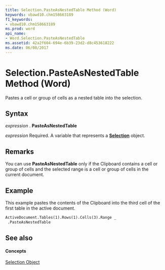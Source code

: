 ```yaml
---
title: Selection.PasteAsNestedTable Method (Word)
keywords: vbawd10.chm158663189
f1_keywords:
- vbawd10.chm158663189
ms.prod: word
api_name:
- Word.Selection.PasteAsNestedTable
ms.assetid: 42a2f604-694e-6b39-23d2-d8c453618222
ms.date: 06/08/2017
---
```



# Selection.PasteAsNestedTable Method (Word)

Pastes a cell or group of cells as a nested table into the selection.


## Syntax

 _expression_ . **PasteAsNestedTable**

 _expression_ Required. A variable that represents a **[Selection](selection-object-word.md)** object.


## Remarks

You can use **PasteAsNestedTable** only if the Clipboard contains a cell or group of cells and the selected range is a cell or group of cells in the current document.


## Example

This example pastes the contents of the Clipboard into the third cell of the first table in the active document.


```vb
ActiveDocument.Tables(1).Rows(1).Cells(3).Range _ 
 .PasteAsNestedTable
```


## See also


#### Concepts


[Selection Object](selection-object-word.md)

